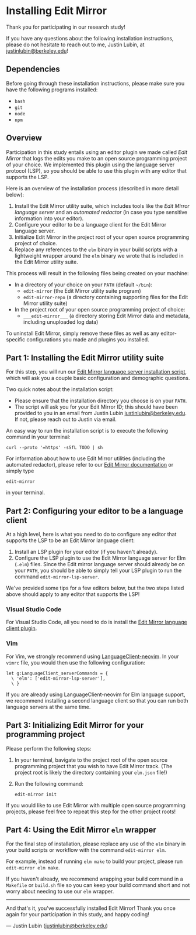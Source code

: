 # Installing Edit Mirror

Thank you for participating in our research study!

If you have any questions about the following installation instructions, please
do not hesitate to reach out to me, Justin Lubin, at
[justinlubin@berkeley.edu](mailto:////justinlubin@berkeley.edu)!

## Dependencies

Before going through these installation instructions, please make sure you have
the following programs installed:

- `bash`
- `git`
- `node`
- `npm`

## Overview

Participation in this study entails using an editor plugin we made called _Edit
Mirror_ that logs the edits you make to an open source programming project of
your choice. We implemented this plugin using the language server protocol
(LSP), so you should be able to use this plugin with any editor that supports
the LSP.

Here is an overview of the installation process (described in more detail
below):

1. Install the Edit Mirror utility suite, which includes tools like the
   _Edit Mirror language server_ and an _automated redactor_ (in case you type
   sensitive information into your editor).
2. Configure your editor to be a language client for the Edit Mirror language
   server.
3. Initialize Edit Mirror in the project root of your open source programming
   project of choice.
4. Replace any references to the `elm` binary in your build scripts with a
   lightweight wrapper around the `elm` binary we wrote that is included in the
   Edit Mirror utility suite.

This process will result in the following files being created on your machine:

- In a directory of your choice on your `PATH` (default `~/bin`):
  - `edit-mirror` (the Edit Mirror utility suite program)
  - `edit-mirror-repo` (a directory containing supporting files for the Edit
    Mirror utility suite)
- In the project root of your open source programming project of choice:
  - `___edit-mirror___` (a directory storing Edit Mirror data and metadata,
    including unuploaded log data)

To uninstall Edit Mirror, simply remove these files as well as any
editor-specific configurations you made and plugins you installed.

## Part 1: Installing the Edit Mirror utility suite

For this step, you will run our [Edit Mirror language server installation
script](TODO), which will ask you a couple basic configuration and demographic
questions.

Two quick notes about the installation script:

- Please ensure that the installation directory you choose is on your `PATH`.
- The script will ask you for your Edit Mirror ID; this should have been
  provided to you in an email from Justin Lubin
  [justinlubin@berkeley.edu](mailto:////justinlubin@berkeley.edu).
  If not, please reach out to Justin via email.

An easy way to run the installation script is to execute the following command
in your terminal:

    curl --proto '=https' -sSfL TODO | sh

For information about how to use Edit Mirror utilities (including the automated
redactor), please refer to our [Edit Mirror documentation](TODO) or simply type

    edit-mirror

in your terminal.

## Part 2: Configuring your editor to be a language client

At a high level, here is what you need to do to configure any editor that
supports the LSP to be an Edit Mirror language client:

1. Install an LSP plugin for your editor (if you haven't already).
2. Configure the LSP plugin to use the Edit Mirror language server for Elm
   (`.elm`) files. Since the Edit mirror language server should already be on
   your `PATH`, you should be able to simply tell your LSP plugin to run the
   command `edit-mirror-lsp-server`.

We've provided some tips for a few editors below, but the two steps listed
above should apply to any editor that supports the LSP!

### Visual Studio Code

For Visual Studio Code, all you need to do is install the
[Edit Mirror language client plugin](https://marketplace.visualstudio.com/items?itemName=plait-lab.edit-mirror).

### Vim

For Vim, we strongly recommend using
[LanguageClient-neovim](https://github.com/autozimu/LanguageClient-neovim).
In your `vimrc` file, you would then use the following configuration:

    let g:LanguageClient_serverCommands = {
      \ 'elm': ['edit-mirror-lsp-server'],
      \ }

If you are already using LanguageClient-neovim for Elm language support, we
recommend installing a second language client so that you can run both language
servers at the same time.

## Part 3: Initializing Edit Mirror for your programming project

Please perform the following steps:

1. In your terminal, bavigate to the project root of the open source
   programming project that you wish to have Edit Mirror track. (The project
   root is likely the directory containing your `elm.json` file!)
2. Run the following command:

       edit-mirror init

If you would like to use Edit Mirror with multiple open source programming
projects, please feel free to repeat this step for the other project roots!

## Part 4: Using the Edit Mirror `elm` wrapper

For the final step of installation, please replace any use of the `elm` binary
in your build scripts or workflow with the command `edit-mirror elm`.

For example, instead of running `elm make` to build your project, please run
`edit-mirror elm make`.

If you haven't already, we recommend wrapping your build command in a
`Makefile` or `build.sh` file so you can keep your build command short and not
worry about needing to use our `elm` wrapper.

---

And that's it, you've successfully installed Edit Mirror! Thank you once again
for your participation in this study, and happy coding!

— Justin Lubin
([justinlubin@berkeley.edu](mailto:////justinlubin@berkeley.edu))
